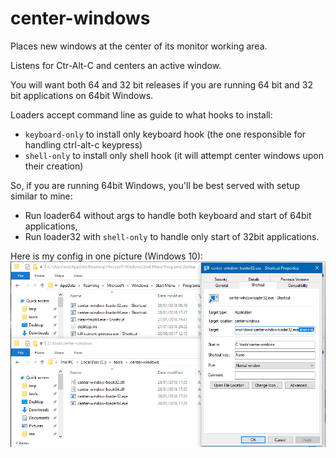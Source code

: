 # center-windows
Places new windows at the center of its monitor working area.

Listens for Ctr-Alt-C and centers an active window.

You will want both 64 and 32 bit releases if you are running 64 bit and 32 bit applications on 64bit Windows.

Loaders accept command line as guide to what hooks to install:
* `keyboard-only` to install only keyboard hook (the one responsible for handling ctrl-alt-c keypress)
* `shell-only` to install only shell hook (it will attempt center windows upon their creation)

So, if you are running 64bit Windows, you'll be best served with setup similar to mine:
* Run loader64 without args to handle both keyboard and start of 64bit applications,
* Run loader32 with `shell-only` to handle only start of 32bit applications.

Here is my config in one picture (Windows 10):
![My configuration](https://github.com/itsuart/center-windows/raw/master/my-hooks.png)
